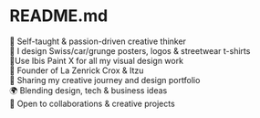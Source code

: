# README.md
🧠 Self-taught &amp; passion-driven creative thinker  
🎨 I design Swiss/car/grunge posters, logos & streetwear t-shirts <br>📱Use Ibis Paint X for all my visual design work  
🚀 Founder of La Zenrick Crox &amp; Itzu  
📁 Sharing my creative journey and design portfolio  
🌍 Blending design, tech &amp; business ideas  
🤝 Open to collaborations &amp; creative projects
